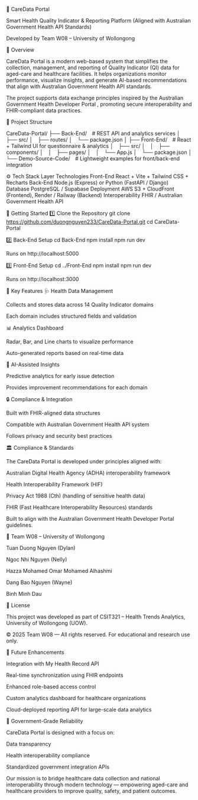 🏥 CareData Portal

Smart Health Quality Indicator & Reporting Platform
(Aligned with Australian Government Health API Standards)

Developed by Team W08 – University of Wollongong

📘 Overview

CareData Portal is a modern web-based system that simplifies the collection, management, and reporting of Quality Indicator (QI) data for aged-care and healthcare facilities.
It helps organizations monitor performance, visualize insights, and generate AI-based recommendations that align with Australian Government Health API standards.

The project supports data exchange principles inspired by the Australian Government Health Developer Portal
, promoting secure interoperability and FHIR-compliant data practices.

🧱 Project Structure

CareData-Portal/
├── Back-End/ # REST API and analytics services
│ ├── src/
│ ├── routes/
│ └── package.json
│
├── Front-End/ # React + Tailwind UI for questionnaire & analytics
│ ├── src/
│ │ ├── components/
│ │ ├── pages/
│ │ └── App.js
│ └── package.json
│
└── Demo-Source-Code/ # Lightweight examples for front/back-end integration

⚙️ Tech Stack
Layer	Technologies
Front-End	React + Vite + Tailwind CSS + Recharts
Back-End	Node.js (Express) or Python (FastAPI / Django)
Database	PostgreSQL / Supabase
Deployment	AWS S3 + CloudFront (Frontend), Render / Railway (Backend)
Interoperability	FHIR / Australian Government Health API

🚀 Getting Started
1️⃣ Clone the Repository
git clone https://github.com/duongnguyen233/CareData-Portal.git
cd CareData-Portal

2️⃣ Back-End Setup
cd Back-End
npm install
npm run dev


Runs on http://localhost:5000

3️⃣ Front-End Setup
cd ../Front-End
npm install
npm run dev


Runs on http://localhost:3000

🧠 Key Features
🩺 Health Data Management

Collects and stores data across 14 Quality Indicator domains

Each domain includes structured fields and validation

📊 Analytics Dashboard

Radar, Bar, and Line charts to visualize performance

Auto-generated reports based on real-time data

🤖 AI-Assisted Insights

Predictive analytics for early issue detection

Provides improvement recommendations for each domain

🔒 Compliance & Integration

Built with FHIR-aligned data structures

Compatible with Australian Government Health API system

Follows privacy and security best practices

🏛️ Compliance & Standards

The CareData Portal is developed under principles aligned with:

Australian Digital Health Agency (ADHA) interoperability framework

Health Interoperability Framework (HIF)

Privacy Act 1988 (Cth) (handling of sensitive health data)

FHIR (Fast Healthcare Interoperability Resources) standards

Built to align with the Australian Government Health Developer Portal
 guidelines.

👥 Team W08 – University of Wollongong

Tuan Duong Nguyen (Dylan)

Ngoc Nhi Nguyen (Nelly)

Hazza Mohamed Omar Mohamed Alhashmi

Dang Bao Nguyen (Wayne)

Binh Minh Dau

📜 License

This project was developed as part of CSIT321 – Health Trends Analytics,
University of Wollongong (UOW).

© 2025 Team W08 — All rights reserved.
For educational and research use only.

🧩 Future Enhancements

Integration with My Health Record API

Real-time synchronization using FHIR endpoints

Enhanced role-based access control

Custom analytics dashboard for healthcare organizations

Cloud-deployed reporting API for large-scale data analytics

🩵 Government-Grade Reliability

CareData Portal is designed with a focus on:

Data transparency

Health interoperability compliance

Standardized government integration APIs

Our mission is to bridge healthcare data collection and national interoperability through modern technology — empowering aged-care and healthcare providers to improve quality, safety, and patient outcomes.